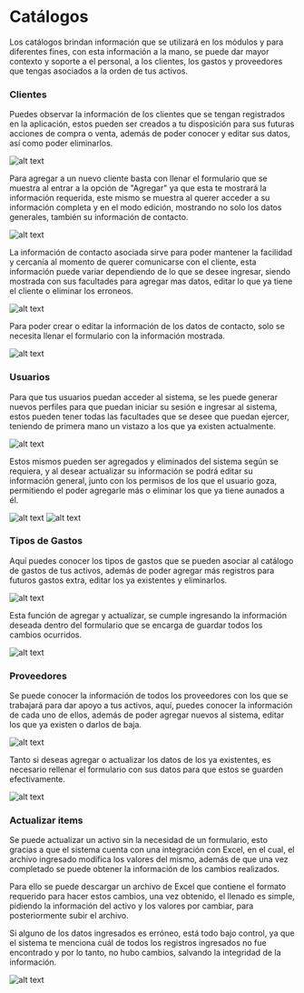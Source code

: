 # Catálogos

Los catálogos brindan información que se utilizará en los módulos y para diferentes fines, con esta información a la mano, se puede dar mayor contexto y soporte a el personal, a los clientes, los gastos y proveedores que tengas asociados a la orden de tus activos.

### Clientes

  Puedes observar la información de los clientes que se tengan registrados en la aplicación, estos pueden ser creados a tu disposición para sus futuras acciones de compra o venta, además de poder conocer y editar sus datos, así como poder eliminarlos.
  
  ![alt text](~/images/cat9.png)

  Para agregar a un nuevo cliente basta con llenar el formulario que se muestra al entrar a la opción de "Agregar" ya que esta te mostrará la información requerida, este mismo se muestra al querer acceder a su información completa y en el modo edición, mostrando no solo los datos generales, también su información de contacto.

  ![alt text](~/images/cat10.png)

  La información de contacto asociada sirve para poder mantener la facilidad y cercanía al momento de querer comunicarse con el cliente, esta información puede variar dependiendo de lo que se desee ingresar, siendo mostrada con sus facultades para agregar mas datos, editar lo que ya tiene el cliente o eliminar los erroneos.

   ![alt text](~/images/cat11.png)

   Para poder crear o editar la información de los datos de contacto, solo se necesita llenar el formulario con la información mostrada.

   ![alt text](~/images/cat12.png)

### Usuarios

  Para que tus usuarios puedan acceder al sistema, se les puede generar nuevos perfiles para que puedan iniciar su sesión e ingresar al sistema, estos pueden tener todas las facultades que se desee que puedan ejercer, teniendo de primera mano un vistazo a los que ya existen actualmente.
  
  ![alt text](~/images/cat6.png)

  Estos mismos pueden ser agregados y eliminados del sistema según se requiera, y al desear actualizar su información se podrá editar su información general, junto con los permisos de los que el usuario goza, permitiendo el poder agregarle más o eliminar los que ya tiene aunados a él.

 ![alt text](~/images/cat7.png)
 ![alt text](~/images/cat8.png)

### Tipos de Gastos

  Aquí puedes conocer los tipos de gastos que se pueden asociar al catálogo de gastos de tus activos, además de poder agregar más registros para futuros gastos extra, editar los ya existentes y eliminarlos.
  
  ![alt text](~/images/cat4.png)

Esta función de agregar y actualizar, se cumple ingresando la información deseada dentro del formulario que se encarga de guardar todos los cambios ocurridos.

![alt text](~/images/cat5.png)

### Proveedores

  Se puede conocer la información de todos los proveedores con los que se trabajará para dar apoyo a tus activos, aquí, puedes conocer la información de cada uno de ellos, además de poder agregar nuevos al sistema, editar los que ya existen o darlos de baja.
  
  ![alt text](~/images/cat2.png)

Tanto si deseas agregar o actualizar los datos de los ya existentes, es necesario rellenar el formulario con sus datos para que estos se guarden efectivamente.

  ![alt text](~/images/cat3.png)

### Actualizar items

  Se puede actualizar un activo sin la necesidad de un formulario, esto gracias a que el sistema cuenta con una integración con Excel, en el cual, el archivo ingresado modifica los valores del mismo, además de que una vez completado se puede obtener la información de los cambios realizados.

  Para ello se puede descargar un archivo de Excel que contiene el formato requerido para hacer estos cambios, una vez obtenido, el llenado es simple, pidiendo la información del activo y los valores por cambiar, para posteriormente subir el archivo.

  Si alguno de los datos ingresados es erróneo, está todo bajo control, ya que el sistema te menciona cuál de todos los registros ingresados no fue encontrado y por lo tanto, no hubo cambios, salvando la integridad de la información.
  
  ![alt text](~/images/cat1.png)
